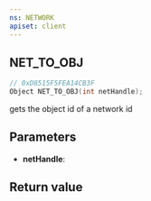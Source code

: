 ```yaml
---
ns: NETWORK
apiset: client
---
```

## NET_TO_OBJ

```c
// 0xD8515F5FEA14CB3F
Object NET_TO_OBJ(int netHandle);
```

gets the object id of a network id

## Parameters
* **netHandle**:

## Return value